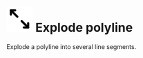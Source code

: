 # ![](../../.gitbook/assets/explode-polyline.svg) Explode polyline

Explode a polyline into several line segments.